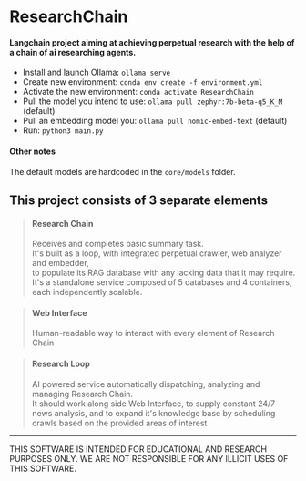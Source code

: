 # ResearchChain

#### Langchain project aiming at achieving perpetual research with the help of a chain of ai researching agents.

- Install and launch Ollama: `ollama serve`
- Create new environment: `conda env create -f environment.yml`
- Activate the new environment: `conda activate ResearchChain`
- Pull the model you intend to use: `ollama pull zephyr:7b-beta-q5_K_M` (default)
- Pull an embedding model you: `ollama pull nomic-embed-text` (default)
- Run: `python3 main.py`

#### Other notes

The default models are hardcoded in the `core/models` folder.

## This project consists of 3 separate elements

> #### Research Chain
> Receives and completes basic summary task.<br>
It's built as a loop, with integrated perpetual crawler, web analyzer and embedder,<br>
to populate its RAG database with any lacking data that it may require.<br>
It's a standalone service composed of 5 databases and 4 containers,
each independently scalable.<br>

> #### Web Interface
> Human-readable way to interact with every element of Research Chain

> #### Research Loop
> AI powered service automatically dispatching, analyzing and managing Research Chain.<br>
It should work along side Web Interface, to supply constant 24/7 news analysis,
and to expand it's knowledge base by scheduling crawls based on the provided areas of interest

---

THIS SOFTWARE IS INTENDED FOR EDUCATIONAL AND RESEARCH PURPOSES ONLY.
WE ARE NOT RESPONSIBLE FOR ANY ILLICIT USES OF THIS SOFTWARE.
